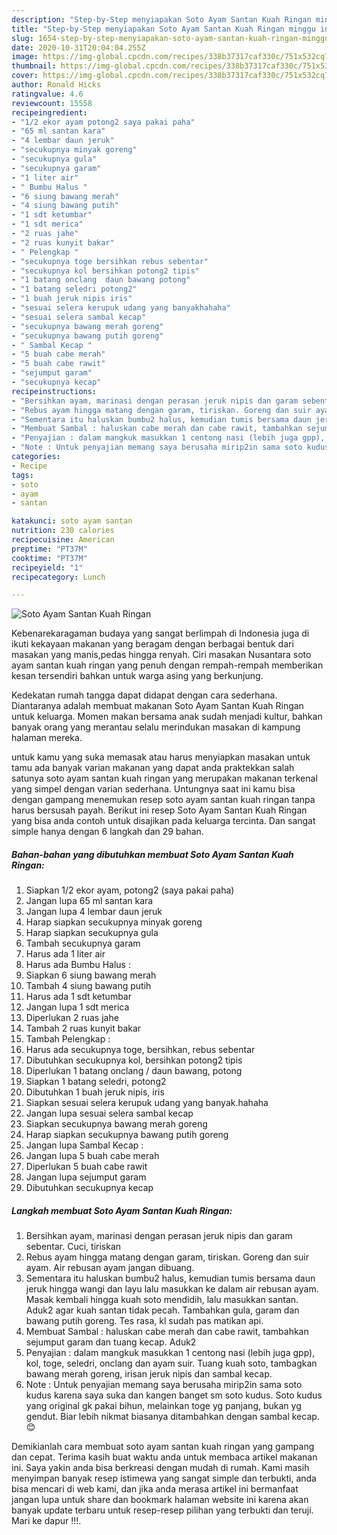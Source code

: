 ```yaml
---
description: "Step-by-Step menyiapakan Soto Ayam Santan Kuah Ringan minggu ini"
title: "Step-by-Step menyiapakan Soto Ayam Santan Kuah Ringan minggu ini"
slug: 1654-step-by-step-menyiapakan-soto-ayam-santan-kuah-ringan-minggu-ini
date: 2020-10-31T20:04:04.255Z
image: https://img-global.cpcdn.com/recipes/338b37317caf330c/751x532cq70/soto-ayam-santan-kuah-ringan-foto-resep-utama.jpg
thumbnail: https://img-global.cpcdn.com/recipes/338b37317caf330c/751x532cq70/soto-ayam-santan-kuah-ringan-foto-resep-utama.jpg
cover: https://img-global.cpcdn.com/recipes/338b37317caf330c/751x532cq70/soto-ayam-santan-kuah-ringan-foto-resep-utama.jpg
author: Ronald Hicks
ratingvalue: 4.6
reviewcount: 15558
recipeingredient:
- "1/2 ekor ayam potong2 saya pakai paha"
- "65 ml santan kara"
- "4 lembar daun jeruk"
- "secukupnya minyak goreng"
- "secukupnya gula"
- "secukupnya garam"
- "1 liter air"
- " Bumbu Halus "
- "6 siung bawang merah"
- "4 siung bawang putih"
- "1 sdt ketumbar"
- "1 sdt merica"
- "2 ruas jahe"
- "2 ruas kunyit bakar"
- " Pelengkap "
- "secukupnya toge bersihkan rebus sebentar"
- "secukupnya kol bersihkan potong2 tipis"
- "1 batang onclang  daun bawang potong"
- "1 batang seledri potong2"
- "1 buah jeruk nipis iris"
- "sesuai selera kerupuk udang yang banyakhahaha"
- "sesuai selera sambal kecap"
- "secukupnya bawang merah goreng"
- "secukupnya bawang putih goreng"
- " Sambal Kecap "
- "5 buah cabe merah"
- "5 buah cabe rawit"
- "sejumput garam"
- "secukupnya kecap"
recipeinstructions:
- "Bersihkan ayam, marinasi dengan perasan jeruk nipis dan garam sebentar. Cuci, tiriskan"
- "Rebus ayam hingga matang dengan garam, tiriskan. Goreng dan suir ayam. Air rebusan ayam jangan dibuang."
- "Sementara itu haluskan bumbu2 halus, kemudian tumis bersama daun jeruk hingga wangi dan layu lalu masukkan ke dalam air rebusan ayam. Masak kembali hingga kuah soto mendidih, lalu masukkan santan. Aduk2 agar kuah santan tidak pecah. Tambahkan gula, garam dan bawang putih goreng. Tes rasa, kl sudah pas matikan api."
- "Membuat Sambal : haluskan cabe merah dan cabe rawit, tambahkan sejumput garam dan tuang kecap. Aduk2"
- "Penyajian : dalam mangkuk masukkan 1 centong nasi (lebih juga gpp), kol, toge, seledri, onclang dan ayam suir. Tuang kuah soto, tambagkan bawang merah goreng, irisan jeruk nipis dan sambal kecap."
- "Note : Untuk penyajian memang saya berusaha mirip2in sama soto kudus karena saya suka dan kangen banget sm soto kudus. Soto kudus yang original gk pakai bihun, melainkan toge yg panjang, bukan yg gendut. Biar lebih nikmat biasanya ditambahkan dengan sambal kecap. 😊"
categories:
- Recipe
tags:
- soto
- ayam
- santan

katakunci: soto ayam santan 
nutrition: 230 calories
recipecuisine: American
preptime: "PT37M"
cooktime: "PT37M"
recipeyield: "1"
recipecategory: Lunch

---
```



![Soto Ayam Santan Kuah Ringan](https://img-global.cpcdn.com/recipes/338b37317caf330c/751x532cq70/soto-ayam-santan-kuah-ringan-foto-resep-utama.jpg)

Kebenarekaragaman budaya yang sangat berlimpah di Indonesia juga di ikuti kekayaan makanan yang beragam dengan berbagai bentuk dari masakan yang manis,pedas hingga renyah. Ciri masakan Nusantara soto ayam santan kuah ringan yang penuh dengan rempah-rempah memberikan kesan tersendiri bahkan untuk warga asing yang berkunjung.




Kedekatan rumah tangga dapat didapat dengan cara sederhana. Diantaranya adalah membuat makanan Soto Ayam Santan Kuah Ringan untuk keluarga. Momen makan bersama anak sudah menjadi kultur, bahkan banyak orang yang merantau selalu merindukan masakan di kampung halaman mereka.

untuk kamu yang suka memasak atau harus menyiapkan masakan untuk tamu ada banyak varian makanan yang dapat anda praktekkan salah satunya soto ayam santan kuah ringan yang merupakan makanan terkenal yang simpel dengan varian sederhana. Untungnya saat ini kamu bisa dengan gampang menemukan resep soto ayam santan kuah ringan tanpa harus bersusah payah.
Berikut ini resep Soto Ayam Santan Kuah Ringan yang bisa anda contoh untuk disajikan pada keluarga tercinta. Dan sangat simple hanya dengan 6 langkah dan 29 bahan.


<!--inarticleads1-->

##### Bahan-bahan yang dibutuhkan membuat Soto Ayam Santan Kuah Ringan:

1. Siapkan 1/2 ekor ayam, potong2 (saya pakai paha)
1. Jangan lupa 65 ml santan kara
1. Jangan lupa 4 lembar daun jeruk
1. Harap siapkan secukupnya minyak goreng
1. Harap siapkan secukupnya gula
1. Tambah secukupnya garam
1. Harus ada 1 liter air
1. Harus ada  Bumbu Halus :
1. Siapkan 6 siung bawang merah
1. Tambah 4 siung bawang putih
1. Harus ada 1 sdt ketumbar
1. Jangan lupa 1 sdt merica
1. Diperlukan 2 ruas jahe
1. Tambah 2 ruas kunyit bakar
1. Tambah  Pelengkap :
1. Harus ada secukupnya toge, bersihkan, rebus sebentar
1. Dibutuhkan secukupnya kol, bersihkan potong2 tipis
1. Diperlukan 1 batang onclang / daun bawang, potong
1. Siapkan 1 batang seledri, potong2
1. Dibutuhkan 1 buah jeruk nipis, iris
1. Siapkan sesuai selera kerupuk udang yang banyak.hahaha
1. Jangan lupa sesuai selera sambal kecap
1. Siapkan secukupnya bawang merah goreng
1. Harap siapkan secukupnya bawang putih goreng
1. Jangan lupa  Sambal Kecap :
1. Jangan lupa 5 buah cabe merah
1. Diperlukan 5 buah cabe rawit
1. Jangan lupa sejumput garam
1. Dibutuhkan secukupnya kecap




<!--inarticleads2-->

##### Langkah membuat  Soto Ayam Santan Kuah Ringan:

1. Bersihkan ayam, marinasi dengan perasan jeruk nipis dan garam sebentar. Cuci, tiriskan
1. Rebus ayam hingga matang dengan garam, tiriskan. Goreng dan suir ayam. Air rebusan ayam jangan dibuang.
1. Sementara itu haluskan bumbu2 halus, kemudian tumis bersama daun jeruk hingga wangi dan layu lalu masukkan ke dalam air rebusan ayam. Masak kembali hingga kuah soto mendidih, lalu masukkan santan. Aduk2 agar kuah santan tidak pecah. Tambahkan gula, garam dan bawang putih goreng. Tes rasa, kl sudah pas matikan api.
1. Membuat Sambal : haluskan cabe merah dan cabe rawit, tambahkan sejumput garam dan tuang kecap. Aduk2
1. Penyajian : dalam mangkuk masukkan 1 centong nasi (lebih juga gpp), kol, toge, seledri, onclang dan ayam suir. Tuang kuah soto, tambagkan bawang merah goreng, irisan jeruk nipis dan sambal kecap.
1. Note : Untuk penyajian memang saya berusaha mirip2in sama soto kudus karena saya suka dan kangen banget sm soto kudus. Soto kudus yang original gk pakai bihun, melainkan toge yg panjang, bukan yg gendut. Biar lebih nikmat biasanya ditambahkan dengan sambal kecap. 😊




Demikianlah cara membuat soto ayam santan kuah ringan yang gampang dan cepat. Terima kasih buat waktu anda untuk membaca artikel makanan ini. Saya yakin anda bisa berkreasi dengan mudah di rumah. Kami masih menyimpan banyak resep istimewa yang sangat simple dan terbukti, anda bisa mencari di web kami, dan jika anda merasa artikel ini bermanfaat jangan lupa untuk share dan bookmark halaman website ini karena akan banyak update terbaru untuk resep-resep pilihan yang terbukti dan teruji. Mari ke dapur !!!. 
